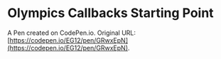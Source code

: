 # Olympics Callbacks Starting Point

A Pen created on CodePen.io. Original URL: [https://codepen.io/EG12/pen/GRwxEpN](https://codepen.io/EG12/pen/GRwxEpN).

